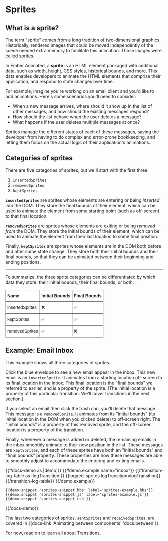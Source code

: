 # Sprites

## What is a sprite?

The term "sprite" comes from a long tradition of two-dimensional graphics. Historically, rendered images that could be moved independently of the scene needed extra memory to facilitate this animation. Those images were called sprites.

In Ember Animated, a **sprite** is an HTML element packaged with additional data, such as width, height, CSS styles, historical bounds, and more. This data enables developers to animate the HTML elements that comprise their application, and respond to state changes over time.

For example, imagine you're working on an email client and you'd like to add animations. Here's some scenarios you'll need to consider:

- When a new message arrives, where should it show up in the list of other messages, and how should the existing messages respond?
- How should the list behave when the user deletes a message?
- What happens if the user deletes multiple messages at once?

Sprites manage the different states of each of these messages, saving the developer from having to do complex and error-prone bookkeeping, and letting them focus on the actual logic of their application's animations.

## Categories of sprites

There are five categories of sprites, but we'll start with the first three:

1. `insertedSprites`
2. `removedSprites`
3. `keptSprites`

**`insertedSprites`** are sprites whose elements are entering or being _inserted into_ the DOM. They store the final bounds of their element, which can be used to animate the element from some starting point (such as off-screen) to that final location.

**`removedSprites`** are sprites whose elements are exiting or being _removed from_ the DOM. They store the initial bounds of their element, which can be used to animate the element from their last location to some final position.

Finally, **`keptSprites`** are sprites whose elements are in the DOM both before and after some state change. They store both their initial bounds and their final bounds, so that they can be animated between their beginning and ending positions.

---

To summarize, the three sprite categories can be differentiated by which data they store: their initial bounds, their final bounds, or both:

<style type="text/css">
.tg  {border-collapse:collapse;border-spacing:0;margin-bottom:1rem;}
.tg td{font-family:Arial, sans-serif;font-size:14px;padding:10px 5px;border-style:solid;border-width:1px;overflow:hidden;word-break:normal;border-color:black;}
.tg th{font-family:Arial, sans-serif;font-size:14px;font-weight:normal;padding:10px 5px;border-style:solid;border-width:1px;overflow:hidden;word-break:normal;border-color:black;}
.tg .tg-eh2d{background-color:#ffffff;border-color:inherit;vertical-align:top}
.tg .tg-47u2{font-weight:bold;background-color:#ffffff;border-color:inherit;vertical-align:top;text-align:left}
.tg .tg-7g6k{font-weight:bold;background-color:#ffffff;border-color:inherit;text-align:center;vertical-align:top}
</style>
<table class="tg">
  <tr>
    <th class="tg-47u2">Name</th>
    <th class="tg-7g6k">Initial Bounds</th>
    <th class="tg-47u2">Final Bounds</th>
  </tr>
  <tr>
    <td class="tg-eh2d">insertedSprites</td>
    <td class="tg-eh2d">❌</td>
    <td class="tg-eh2d">✅</td>
  </tr>
  <tr>
    <td class="tg-eh2d">keptSprites</td>
    <td class="tg-eh2d">✅</td>
    <td class="tg-eh2d">✅</td>
  </tr>
  <tr>
    <td class="tg-eh2d">removedSprites</td>
    <td class="tg-eh2d">✅</td>
    <td class="tg-eh2d">❌</td>
  </tr>
</table>

## Example: Email Inbox

This example shows all three categories of sprites.

Click the blue envelope to see a new email appear in the inbox. This new email is an `insertedSprite`. It animates from a starting location off-screen to its final location in the inbox. This final location is the "final bounds" we referred to earlier, and is a property of the sprite. (The initial location is a property of this particular transition. We'll cover transitions in the next section.)

If you select an email then click the trash can, you'll delete that message. This message is a `removedSprite`. It animates from its "initial bounds" (its initial location in the DOM when you clicked delete) to off-screen right. The "initial bounds" is a property of this removed sprite, and the off-screen location is a property of the transition.

Finally, whenever a message is added or deleted, the remaining emails in the inbox smoothly animate to their new position in the list. These messages are `keptSprites`, and each of these sprites have both an "initial bounds" and "final bounds" property. These properties are how these messages are able to smoothly adjust to accommodate the entering and exiting emails.


{{#docs-demo as |demo|}}
    {{#demo.example name="inbox"}}
       {{#transition-log-table as |logTransition|}}
        {{logged-sprites logTransition=logTransition}}      
      {{/transition-log-table}}
    {{/demo.example}}

    {{demo.snippet 'sprites-snippet.hbs' label='sprites-example.hbs'}}
    {{demo.snippet 'sprites-snippet.js' label='sprites-example.js'}}
    {{demo.snippet 'sprites-snippet.css'}}
{{/docs-demo}}



The last two categories of sprites, `sentSprites` and `receivedSprites`, are covered in {{docs-link 'Animating between components' 'docs.between'}}.

For now, read on to learn all about Transitions.
